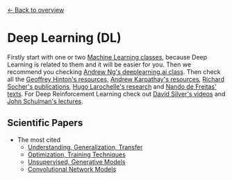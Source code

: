 [← Back to overview](../../../)

# Deep Learning (DL)

Firstly start with one or two [Machine Learning classes](ML.md), because Deep Learning is related to them and it will be easier for you. Then we recommend you checking [Andrew Ng's deeplearning.ai class](https://www.deeplearning.ai/). Then check all the [Geoffrey Hinton's resources](http://www.cs.toronto.edu/~hinton/nntut.html), [Andrew Karpathay's resources](http://cs.stanford.edu/people/karpathy/), [Richard Socher's publications](http://www.socher.org/), [Hugo Larochelle's research](https://research.google.com/pubs/105144.html) and [Nando de Freitas' texts](https://www.cs.ox.ac.uk/people/nando.defreitas/). For Deep Reinforcement Learning check out [David Silver's videos](http://rll.berkeley.edu/deeprlcourse/) and [John Schulman's lectures](http://joschu.net/).

## Scientific Papers
* The most cited
  * [Understanding, Generalization, Transfer](https://github.com/terryum/awesome-deep-learning-papers#understanding--generalization--transfer)
  * [Optimization, Training Techniques](https://github.com/terryum/awesome-deep-learning-papers#optimization--training-techniques)
  * [Unsupervised, Generative Models](https://github.com/terryum/awesome-deep-learning-papers#unsupervised--generative-models)
  * [Convolutional Network Models](https://github.com/terryum/awesome-deep-learning-papers#convolutional-neural-network-models)
